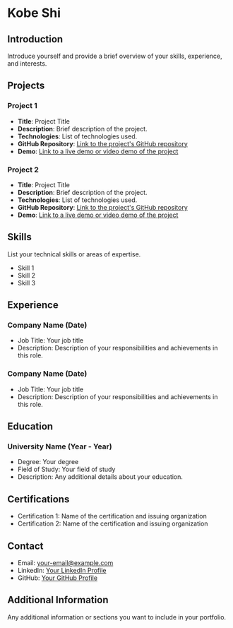 # Kobe Shi

## Introduction

Introduce yourself and provide a brief overview of your skills, experience, and interests.

## Projects

### Project 1

- **Title**: Project Title
- **Description**: Brief description of the project.
- **Technologies**: List of technologies used.
- **GitHub Repository**: [Link to the project's GitHub repository](https://github.com/your-username/project-repo)
- **Demo**: [Link to a live demo or video demo of the project](https://demo-link.com)

### Project 2

- **Title**: Project Title
- **Description**: Brief description of the project.
- **Technologies**: List of technologies used.
- **GitHub Repository**: [Link to the project's GitHub repository](https://github.com/your-username/project-repo)
- **Demo**: [Link to a live demo or video demo of the project](https://demo-link.com)

## Skills

List your technical skills or areas of expertise.

- Skill 1
- Skill 2
- Skill 3

## Experience

### Company Name (Date)

- Job Title: Your job title
- Description: Description of your responsibilities and achievements in this role.

### Company Name (Date)

- Job Title: Your job title
- Description: Description of your responsibilities and achievements in this role.

## Education

### University Name (Year - Year)

- Degree: Your degree
- Field of Study: Your field of study
- Description: Any additional details about your education.

## Certifications

- Certification 1: Name of the certification and issuing organization
- Certification 2: Name of the certification and issuing organization

## Contact

- Email: [your-email@example.com](mailto:your-email@example.com)
- LinkedIn: [Your LinkedIn Profile](https://www.linkedin.com/in/your-profile)
- GitHub: [Your GitHub Profile](https://github.com/your-username)

## Additional Information

Any additional information or sections you want to include in your portfolio.

